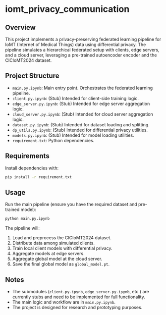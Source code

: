 # iomt_privacy_communication

## Overview
This project implements a privacy-preserving federated learning pipeline for IoMT (Internet of Medical Things) data using differential privacy. The pipeline simulates a hierarchical federated setup with clients, edge servers, and a cloud server, leveraging a pre-trained autoencoder encoder and the CICIoMT2024 dataset.

## Project Structure
- `main.py.ipynb`: Main entry point. Orchestrates the federated learning pipeline.
- `client.py.ipynb`: (Stub) Intended for client-side training logic.
- `edge_server.py.ipynb`: (Stub) Intended for edge server aggregation logic.
- `cloud_server.py.ipynb`: (Stub) Intended for cloud server aggregation logic.
- `dataset.py.ipynb`: (Stub) Intended for dataset loading and splitting.
- `dp_utils.py.ipynb`: (Stub) Intended for differential privacy utilities.
- `models.py.ipynb`: (Stub) Intended for model loading utilities.
- `requirement.txt`: Python dependencies.

## Requirements
Install dependencies with:
```bash
pip install -r requirement.txt
```

## Usage
Run the main pipeline (ensure you have the required dataset and pre-trained model):
```bash
python main.py.ipynb
```

The pipeline will:
1. Load and preprocess the CICIoMT2024 dataset.
2. Distribute data among simulated clients.
3. Train local client models with differential privacy.
4. Aggregate models at edge servers.
5. Aggregate global model at the cloud server.
6. Save the final global model as `global_model.pt`.

## Notes
- The submodules (`client.py.ipynb`, `edge_server.py.ipynb`, etc.) are currently stubs and need to be implemented for full functionality.
- The main logic and workflow are in `main.py.ipynb`.
- The project is designed for research and prototyping purposes.